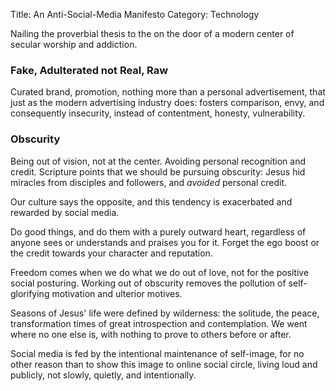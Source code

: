Title: An Anti-Social-Media Manifesto
Category: Technology


Nailing the proverbial thesis to the on the door of a modern center of secular worship and addiction.

### Fake, Adulterated not Real, Raw

Curated brand, promotion, nothing more than a personal advertisement, that just as the modern advertising industry does: fosters comparison, envy, and consequently insecurity, instead of contentment, honesty, vulnerability.
 


### Obscurity

Being out of vision, not at the center. Avoiding personal recognition and credit. Scripture points that we should be pursuing obscurity: Jesus hid miracles from disciples and followers, and _avoided_ personal credit. 

 Our culture says the opposite, and this tendency is exacerbated and rewarded by social media.
 
Do good things, and do them with a purely outward heart, regardless of anyone sees or understands and praises you for it. Forget the ego boost or the credit towards your character and reputation.

Freedom comes when we do what we do out of love, not for the positive social posturing. Working out of obscurity removes the pollution of self-glorifying motivation and ulterior motives.

Seasons of Jesus' life were defined by wilderness: the solitude, the peace, transformation times of great introspection and contemplation. We went where no one else is, with nothing to prove to others before or after. 

Social media is fed by the intentional maintenance of self-image, for no other reason than to show this image to online social circle, living loud and publicly, not slowly, quietly, and intentionally. 




